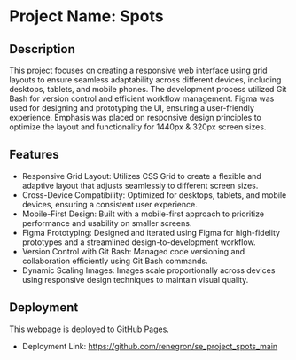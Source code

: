 # Project Name: Spots

## Description

This project focuses on creating a responsive web interface using grid layouts to ensure seamless adaptability across different devices, including desktops, tablets, and mobile phones. The development process utilized Git Bash for version control and efficient workflow management. Figma was used for designing and prototyping the UI, ensuring a user-friendly experience. Emphasis was placed on responsive design principles to optimize the layout and functionality for 1440px & 320px screen sizes.

## Features

- Responsive Grid Layout: Utilizes CSS Grid to create a flexible and adaptive layout that adjusts seamlessly to different screen sizes.
- Cross-Device Compatibility: Optimized for desktops, tablets, and mobile devices, ensuring a consistent user experience.
- Mobile-First Design: Built with a mobile-first approach to prioritize performance and usability on smaller screens.
- Figma Prototyping: Designed and iterated using Figma for high-fidelity prototypes and a streamlined design-to-development workflow.
- Version Control with Git Bash: Managed code versioning and collaboration efficiently using Git Bash commands.
- Dynamic Scaling Images: Images scale proportionally across devices using responsive design techniques to maintain visual quality.

## Deployment

This webpage is deployed to GitHub Pages.

- Deployment Link:
  https://github.com/renegron/se_project_spots_main
